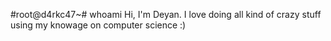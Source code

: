 #root@d4rkc47~# whoami
Hi, I'm Deyan. 
I love doing all kind of crazy stuff using my knowage on computer science :)
